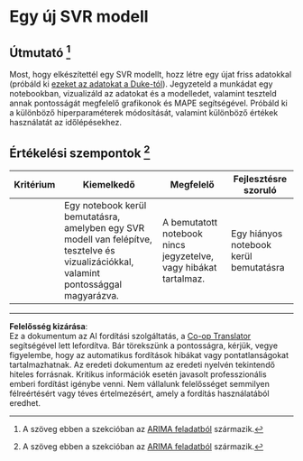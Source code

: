 <!--
CO_OP_TRANSLATOR_METADATA:
{
  "original_hash": "94aa2fc6154252ae30a3f3740299707a",
  "translation_date": "2025-09-05T15:38:42+00:00",
  "source_file": "7-TimeSeries/3-SVR/assignment.md",
  "language_code": "hu"
}
-->
# Egy új SVR modell

## Útmutató [^1]

Most, hogy elkészítettél egy SVR modellt, hozz létre egy újat friss adatokkal (próbáld ki [ezeket az adatokat a Duke-tól](http://www2.stat.duke.edu/~mw/ts_data_sets.html)). Jegyzeteld a munkádat egy notebookban, vizualizáld az adatokat és a modelledet, valamint teszteld annak pontosságát megfelelő grafikonok és MAPE segítségével. Próbáld ki a különböző hiperparaméterek módosítását, valamint különböző értékek használatát az időlépésekhez.

## Értékelési szempontok [^1]

| Kritérium | Kiemelkedő                                                  | Megfelelő                                                | Fejlesztésre szoruló               |
| --------- | ----------------------------------------------------------- | ------------------------------------------------------- | ---------------------------------- |
|           | Egy notebook kerül bemutatásra, amelyben egy SVR modell van felépítve, tesztelve és vizualizációkkal, valamint pontossággal magyarázva. | A bemutatott notebook nincs jegyzetelve, vagy hibákat tartalmaz. | Egy hiányos notebook kerül bemutatásra |



[^1]:A szöveg ebben a szekcióban az [ARIMA feladatból](https://github.com/microsoft/ML-For-Beginners/tree/main/7-TimeSeries/2-ARIMA/assignment.md) származik.

---

**Felelősség kizárása**:  
Ez a dokumentum az AI fordítási szolgáltatás, a [Co-op Translator](https://github.com/Azure/co-op-translator) segítségével lett lefordítva. Bár törekszünk a pontosságra, kérjük, vegye figyelembe, hogy az automatikus fordítások hibákat vagy pontatlanságokat tartalmazhatnak. Az eredeti dokumentum az eredeti nyelvén tekintendő hiteles forrásnak. Kritikus információk esetén javasolt professzionális emberi fordítást igénybe venni. Nem vállalunk felelősséget semmilyen félreértésért vagy téves értelmezésért, amely a fordítás használatából eredhet.
